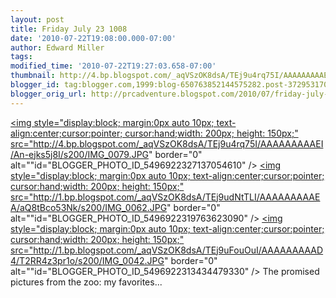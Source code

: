 ```yaml
---
layout: post
title: Friday July 23 1008
date: '2010-07-22T19:08:00.000-07:00'
author: Edward Miller
tags: 
modified_time: '2010-07-22T19:27:03.658-07:00'
thumbnail: http://4.bp.blogspot.com/_aqVSzOK8dsA/TEj9u4rq75I/AAAAAAAAAEI/An-ejks5j8I/s72-c/IMG_0079.JPG
blogger_id: tag:blogger.com,1999:blog-650763852144575282.post-3729531708197792743
blogger_orig_url: http://prcadventure.blogspot.com/2010/07/friday-july-23-1008.html
---
```


<a onblur="try {parent.deselectBloggerImageGracefully();} catch(e) {}" href="http://4.bp.blogspot.com/_aqVSzOK8dsA/TEj9u4rq75I/AAAAAAAAAEI/An-ejks5j8I/s1600/IMG_0079.JPG"><img style="display:block; margin:0px auto 10px; text-align:center;cursor:pointer; cursor:hand;width: 200px; height: 150px;" src="http://4.bp.blogspot.com/_aqVSzOK8dsA/TEj9u4rq75I/AAAAAAAAAEI/An-ejks5j8I/s200/IMG_0079.JPG" border="0" alt=""id="BLOGGER_PHOTO_ID_5496922327137054610" /></a>
<a onblur="try {parent.deselectBloggerImageGracefully();} catch(e) {}" href="http://1.bp.blogspot.com/_aqVSzOK8dsA/TEj9udNtTLI/AAAAAAAAAEA/aQ8tBco53Nk/s1600/IMG_0062.JPG"><img style="display:block; margin:0px auto 10px; text-align:center;cursor:pointer; cursor:hand;width: 200px; height: 150px;" src="http://1.bp.blogspot.com/_aqVSzOK8dsA/TEj9udNtTLI/AAAAAAAAAEA/aQ8tBco53Nk/s200/IMG_0062.JPG" border="0" alt=""id="BLOGGER_PHOTO_ID_5496922319763623090" /></a>
<a onblur="try {parent.deselectBloggerImageGracefully();} catch(e) {}" href="http://1.bp.blogspot.com/_aqVSzOK8dsA/TEj9uFouOuI/AAAAAAAAAD4/T2RR4z3pr1o/s1600/IMG_0042.JPG"><img style="display:block; margin:0px auto 10px; text-align:center;cursor:pointer; cursor:hand;width: 200px; height: 150px;" src="http://1.bp.blogspot.com/_aqVSzOK8dsA/TEj9uFouOuI/AAAAAAAAAD4/T2RR4z3pr1o/s200/IMG_0042.JPG" border="0" alt=""id="BLOGGER_PHOTO_ID_5496922313434479330" /></a>
The promised pictures from the zoo: my favorites...
